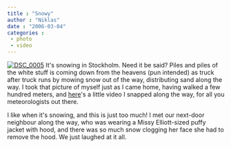 ```yaml
---
title : "Snowy"
author : "Niklas"
date : "2006-03-04"
categories : 
 - photo
 - video
---
```


[![DSC_0005](http://static.flickr.com/43/107580224_67a55d96ca_m.jpg)](https://niklasblog.com/wp-content/plugins/falbum/wp/album.php?show=recent&photo=107580224) It's snowing in Stockholm. Need it be said? Piles and piles of the white stuff is coming down from the heavens (pun intended) as truck after truck runs by mowing snow out of the way, distributing sand along the way. I took that picture of myself just as I came home, having walked a few hundred meters, and [here](http://www.vimeo.com/clip=51549)'s a little video I snapped along the way, for all you meteorologists out there.

I like when it's snowing, and this is just too much! I met our next-door neighbour along the way, who was wearing a Missy Elliott-sized puffy jacket with hood, and there was so much snow clogging her face she had to remove the hood. We just laughed at it all.
